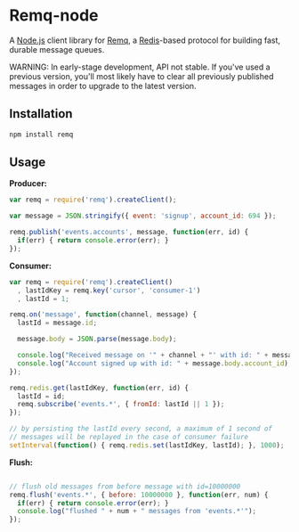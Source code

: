 # Remq-node

A [Node.js](http://nodejs.org) client library for
[Remq](https://github.com/kainosnoema/remq), a [Redis](http://redis.io)-based
protocol for building fast, durable message queues.

WARNING: In early-stage development, API not stable. If you've used a previous
version, you'll most likely have to clear all previously published messages
in order to upgrade to the latest version.

## Installation

``` sh
npm install remq
```

## Usage

**Producer:**

``` js
var remq = require('remq').createClient();

var message = JSON.stringify({ event: 'signup', account_id: 694 });

remq.publish('events.accounts', message, function(err, id) {
  if(err) { return console.error(err); }
});
```

**Consumer:**

``` js
var remq = require('remq').createClient()
  , lastIdKey = remq.key('cursor', 'consumer-1')
  , lastId = 1;

remq.on('message', function(channel, message) {
  lastId = message.id;

  message.body = JSON.parse(message.body);

  console.log("Received message on '" + channel + "' with id: " + message.id);
  console.log("Account signed up with id: " + message.body.account_id);
});

remq.redis.get(lastIdKey, function(err, id) {
  lastId = id;
  remq.subscribe('events.*', { fromId: lastId || 1 });
});

// by persisting the lastId every second, a maximum of 1 second of
// messages will be replayed in the case of consumer failure
setInterval(function() { remq.redis.set(lastIdKey, lastId); }, 1000);
```

**Flush:**

``` js

// flush old messages from before message with id=10000000
remq.flush('events.*', { before: 10000000 }, function(err, num) {
  if(err) { return console.error(err); }
  console.log("flushed " + num + " messages from 'events.*'");
});

```